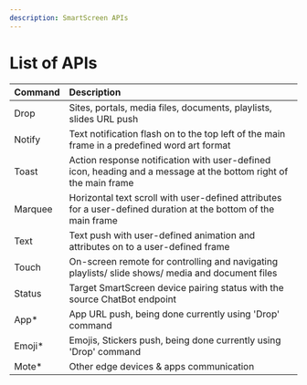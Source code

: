 ```yaml
---
description: SmartScreen APIs
---
```


# List of APIs

| **Command** | **Description** |
| :--- | :--- |
| Drop | Sites, portals, media files, documents, playlists, slides URL push |
| Notify | Text notification flash on to the top left of the main frame in a predefined word art format |
| Toast | Action response notification with user-defined icon, heading and a message at the bottom right of the main frame |
| Marquee | Horizontal text scroll with user-defined attributes for a user-defined duration at the bottom of the main frame |
| Text | Text push with user-defined animation and attributes on to a user-defined frame |
| Touch | On-screen remote for controlling and navigating playlists/ slide shows/ media and document files |
| Status | Target SmartScreen device pairing status with the source ChatBot endpoint |
| App\* | App URL push, being done currently using 'Drop' command |
| Emoji\* | Emojis, Stickers push, being done currently using 'Drop' command |
| Mote\* | Other edge devices & apps communication |



